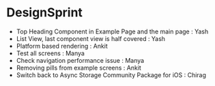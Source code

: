 #  DesignSprint 

- Top Heading Component in Example Page and the main page : Yash 
- List View, last component view is half covered : Yash
- Platform based rendering : Ankit 
- Test all screens : Manya
- Check navigation performance issue : Manya
- Removing pills from example screens : Ankit
- Switch back to Async Storage Community Package for iOS : Chirag 
